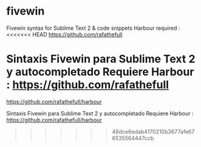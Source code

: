 fivewin
=======

Fivewin syntax for Sublime Text 2 &amp; code snippets
Harbour required :
<<<<<<< HEAD
https://github.com/rafathefull

Sintaxis Fivewin para Sublime Text 2 y autocompletado
Requiere Harbour :
https://github.com/rafathefull
=======
https://github.com/rafathefull/harbour

Sintaxis Fivewin para Sublime Text 2 y autocompletado
Requiere Harbour :
https://github.com/rafathefull/harbour
>>>>>>> 48dce6edab4170210b3677afe676535564447ccb
